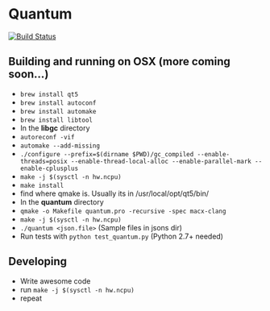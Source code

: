 # Quantum

[![Build Status](https://travis-ci.org/trost-lang/quantum.svg?branch=master)](https://travis-ci.org/trost-lang/quantum)

## Building and running on OSX (more coming soon...)
- ``` brew install qt5 ```
- ``` brew install autoconf ```
- ``` brew install automake ```
- ``` brew install libtool ```
- In the **libgc** directory
- ``` autoreconf -vif ```
- ``` automake --add-missing ```
- ``` ./configure --prefix=$(dirname $PWD)/gc_compiled --enable-threads=posix --enable-thread-local-alloc --enable-parallel-mark --enable-cplusplus ```
- ``` make -j $(sysctl -n hw.ncpu) ```
- ``` make install ```
- find where qmake is. Usually its in /usr/local/opt/qt5/bin/
- In the **quantum** directory
- ``` qmake -o Makefile quantum.pro -recursive -spec macx-clang ```
- ``` make -j $(sysctl -n hw.ncpu) ```
- ``` ./quantum <json.file> ``` (Sample files in jsons dir)
- Run tests with ``` python test_quantum.py ``` (Python 2.7+ needed)

## Developing
- Write awesome code
- run ``` make -j $(sysctl -n hw.ncpu) ```
- repeat
